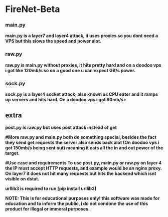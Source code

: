 # FireNet-Beta
<h3>main.py</h3>
<b>main.py is a layer7 and layer4 attack, it uses proxies so you dont need a VPS but this slows the speed and power alot.<b>
<p></p>
<h3>raw.py</h3>
<b>raw.py is main.py without proxies, it hits pretty hard and on a doodoo vps i got like 120mb/s so on a good one u can expect GB/s power.<b>
<p></p>
<h3>sock.py</h3>
<b>sock.py is a layer4 socket attack, also known as CPU eater and it ramps up servers and hits hard. On a doodoo vps i got 90mb/s+</b>
<p></p>

<h2>extra</h2>
<b>post.py is raw.py but uses post attack instead of get</b>
<p></p>

#More
<b>raw.py and main.py both do something special, besides the fact they send get requests the server also sends back alot (On doodoo vps i got 150mb/s being sent out) meaning it eats all the in and out power of the target.</b>

#Use case and requirements
<b>To use post.py, main.py or raw.py on layer 4 the IP must accept HTTP requests, and example would be an nginx proxy. On layer7 it does not hit many requests but hits the backend which isnt visible on dstat.</b>

urllib3 is required to run [pip install urllib3]


NOTE: This is for educational purposes only! this software was made for education and to inform the public, i do not condone the use of this product for illegal or immoral purposes.
